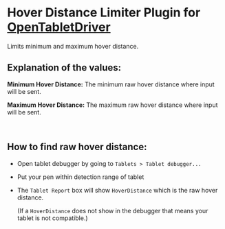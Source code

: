 # Hover Distance Limiter Plugin for [OpenTabletDriver](https://github.com/OpenTabletDriver/OpenTabletDriver)

Limits minimum and maximum hover distance.

## Explanation of the values:

**Minimum Hover Distance:** The minimum raw hover distance where input will be sent.

**Maximum Hover Distance:** The maximum raw hover distance where input will be sent.

<br>

## How to find raw hover distance:
- Open tablet debugger by going to `Tablets > Tablet debugger...`
- Put your pen within detection range of tablet
- The `Tablet Report` box will show `HoverDistance` which is the raw hover distance.

    (If a `HoverDistance` does not show in the debugger that means your tablet is not compatible.)